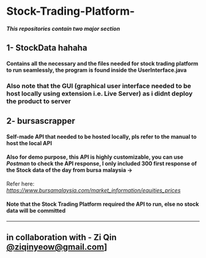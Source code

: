 # Stock-Trading-Platform-

##### This repositories contain two major section
## 1- StockData hahaha 
#### Contains all the necessary and the files needed for stock trading platform to run seamlessly, the program is found inside the UserInterface.java
### Also note that the GUI (graphical user interface needed to be host locally using extension i.e. Live Server) as i didnt deploy the product to server
## 2- bursascrapper
#### Self-made API that needed to be hosted locally, pls refer to the manual to host the local API
#### Also for demo purpose, this API is highly customizable, you can use *Postman* to check the API response, I only included 300 first response of the Stock data of the day from bursa malaysia ->
Refer here: 
*https://www.bursamalaysia.com/market_information/equities_prices*
#### Note that the Stock Trading Platform required the API to run, else no stock data will be committed

---------------------------------------
in collaboration with - Zi Qin [@ziqinyeow@gmail.com](https://github.com/ziqinyeow)]
---------------------------------------
